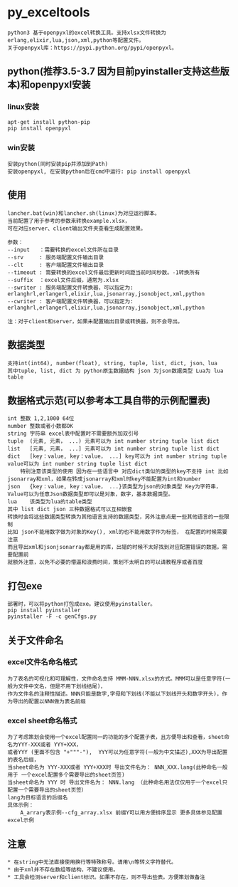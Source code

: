# py_exceltools
    python3 基于openpyxl的excel转换工具。支持xlsx文件转换为erlang,elixir,lua,json,xml,python等配置文件。
    关于openpyxl库：https://pypi.python.org/pypi/openpyxl。

## python(推荐3.5-3.7 因为目前pyinstaller支持这些版本)和openpyxl安装
### linux安装  
    apt-get install python-pip
    pip install openpyxl
 
### win安装 
    安装python(同时安装pip并添加到Path)
    安装openpyxl, 在安装python后在cmd中运行: pip install openpyxl

## 使用
    lancher.bat(win)和lancher.sh(linux)为对应运行脚本。
    当前配置了用于参考的参数来转换example.xlsx，
    可在对应server、client输出文件夹查看生成配置效果。

    参数：
    --input   ：需要转换的excel文件所在目录
    --srv     : 服务端配置文件输出目录
    --clt     : 客户端配置文件输出目录
    --timeout : 需要转换的excel文件最后更新时间距当前时间秒数。-1转换所有
    --suffix  ：excel文件后缀，通常为.xlsx 
    --swriter : 服务端配置文件转换器，可以指定为: erlanghrl,erlangerl,elixir,lua,jsonarray,jsonobject,xml,python
    --cwriter : 客户端配置文件转换器，可以指定为: erlanghrl,erlangerl,elixir,lua,jsonarray,jsonobject,xml,python

    注：对于client和server，如果未配置输出目录或转换器，则不会导出。

## 数据类型
    支持int(int64), number(float), string, tuple, list, dict, json、lua
    其中tuple, list, dict 为 python原生数据结构 json 为json数据类型 Lua为 lua table
## 数据格式示范(可以参考本工具自带的示例配置表)
    int 整数 1,2,1000 64位
    number 整数或者小数都OK
    string 字符串 excel表中配置时不需要额外加双引号
    tuple  (元素, 元素， ...) 元素可以为 int number string tuple list dict
    list   [元素, 元素， ...] 元素可以为 int number string tuple list dict
    dict   [key：value, key：value， ...] key可以为 int number string tuple value可以为 int number string tuple list dict
        特别注意该类型的使用 因为在一些语言中 对应dict类似的类型的key不支持 int 比如 jsonarray和xml，如果在转成jsonarray和xml时key不能配置为int和number
    json   {key：value, key：value， ...}该类型为json的对象类型 Key为字符串， Value可以为任意Json数据类型即可以是对象，数字，基本数据类型。
    lua    该类型为lua的table类型  
    其中 list dict json 三种数据格式可以互相嵌套
    转换时会将这些数据类型转换为其他语言支持的数据类型，另外注意点是一些其他语言的一些限制 
    比如 json不能用数字做为对象的Key(), xml的也不能用数字作为标签， 在配置的时候需要注意
    而且导出xml和jsonjsonarray都是用的库，出错的时候不太好找到对应配置错误的数据，需要配置前
    就额外注意，以免不必要的懵逼和浪费时间，策划不太明白的可以请教程序或者百度

## 打包exe
    部署时，可以将python打包成exe。建议使用pyinstaller。
    pip install pyinstaller
    pyinstaller -F -c genCfgs.py

## 关于文件命名
### excel文件名命名格式
    为了表名的可视化和可理解性，文件命名支持 MMM-NNN.xlsx的方式。MMM可以是任意字符(一般为文件中文名，但是不用下划线结尾)，
    作为文件名的注释性描述。NNN只能是数字,字母和下划线(不能以下划线开头和数字开头)，作为导出的配置以NNN做为表名前缀
### excel sheet命名格式
    为了考虑策划会使用一个excel配置同一的功能的多个配置子表，且方便导出和查看，sheet命名为YYY-XXX或者 YYY+XXX， 
    或者YYY (里面不包含 "+"""-"),  YYY可以为任意字符(一般为中文描述),XXX为导出配置的表名后缀，
    当sheet命名为 YYY-XXX或者 YYY+XXX时 导出文件名为： NNN_XXX.lang(此种命名一般用于 一个excel配置多个需要导出的sheet页签)
    当sheet命名为 YYY 时 导出文件名为： NNN.lang （此种命名用法仅仅用于一个excel只配置一个需要导出的sheet页签）
    lang为目标语言的后缀名
    具体示例：
        A_arrary表示例--cfg_array.xlsx 前缀Y可以用方便排序显示 更多具体参见配置excel示例
        
##  注意        
    * 在string中无法直接使用换行等特殊称号。请用\n等转义字符替代。
    * 由于xml并不存在数组等结构，不建议使用。
    * 工具会检测server和client标识。如果不存在，则不导出些表。方便策划做备注
